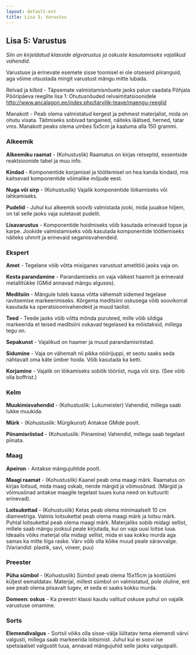 ```yaml
---
layout: default-est
title: Lisa 5; Varustus
---
```

## Lisa 5: Varustus 

*Siin on kirjeldatud klasside algvarustus ja oskuste kasutamiseks vajalikud vahendid.*

Varustuse ja erinevate esemete sisse toomisel ei ole otseseid piiranguid, aga võime otsustada mingit varustust mängu mitte lubada.

Relvad ja kilbid - Täpsemate valmistamisnõuete jaoks palun vaadata Põhjala Pööripäeva reeglite lisa 1: Ohutusnõuded relvaimitatsioonidele <a href="http://www.ancalagon.ee/index.php/tarvilik-teave/maengu-reeglid">http://www.ancalagon.ee/index.php/tarvilik-teave/maengu-reeglid</a>

Manakott - Peab olema valmistatud kergest ja pehmest materjalist, mida on ohutu visata. Täitmiseks sobivad tangained, näiteks läätsed, herned, tatar vms. Manakott peaks olema umbes 5x5cm ja kaaluma alla 150 grammi.

### Alkeemik

**Alkeemiku raamat** - (Kohustuslik) Raamatus on kirjas retseptid, essentside reaktsioonide tabel ja muu info. 

**Kindad** - Komponentide korjamisel ja töötlemisel on hea kanda kindaid, mis kaitsevad komponentide võimalike mõjude eest. 

**Nuga või sirp** - (Kohustuslik) Vajalik komponentide lõikamiseks või lahkamiseks.

**Pudelid** - Juhul kui alkeemik soovib valmistada jooki, mida juuakse hiljem, on tal selle jaoks vaja suletavat pudelit. 

**Lisavarustus** - Komponentide hoidmiseks võib kasutada erinevaid topse ja karpe. Jookide valmistamiseks võib kasutada komponentide töötlemiseks näiteks uhmrit ja erinevaid segamisvahendeid. 

### Ekspert

**Amet** - Tegelane võib võtta misiganes varustust ametitöö jaoks vaja on. 

**Kesta parandamine** - Parandamiseks on vaja väikest haamrit ja erinevaid metallitükke (GMid annavad mängu alguses). 

**Meditsiin** - Mängule tuleb kaasa võtta vähemalt sidemed tegelase ravitsemise markeerimiseks. Kõrgema meditsiini oskusega võib soovikorral kasutada ka operatsioonivahendeid ja muud taolist.  

**Teed** - Teede jaoks võib võtta mõnda puruteed, mille võib sildiga markeerida et teised meditsiini oskavad tegelased ka mõistaksid, millega tegu on. 

**Sepakunst** - Vajalikud on haamer ja muud parandamisriistad. 

**Sidumine** - Vaja on vähemalt nii pikka nöörijuppi, et seotu saaks seda nähtavalt oma käte ümber hoida. Võib kasutada ka ketti. 

**Korjamine** - Vajalik on lõikamiseks sobilik tööriist, nuga või sirp. (See võib olla boffrist.)

### Kelm

**Muukimisvahendid** - (Kohustuslik: Lukumeister) Vahendid, millega saab lukke muukida. 

**Mürk** - (Kohustuslik: Mürgikunst) Antakse GMide poolt. 

**Piinamisriistad** - (Kohustuslik: Piinamine)  Vahendid, millega saab tegelast piinata. 

### Maag 

**Apeiron** - Antakse mängujuhtide poolt. 

**Maagi raamat** - (Kohustuslik) Kaanel peab oma maagi märk. Raamatus on kirjas loitsud, mida maag oskab, nende märgid ja võimusõnad. (Märgid ja võimusõnad antakse maagile tegelast luues kuna need on kultuuriti erinevad). 

**Loitsukettad** - (Kohustuslik) Ketas peab olema minimaalselt 10 cm diameetriga. Valmis loitsukettal peab olema maagi märk ja loitsu märk. Puhtal loitsukettal peab olema maagi märk. Materjaliks sobib midagi sellist, millele saab mängu jooksul peale kirjutada, kui on vaja uusi loitse luua. Ideaalis võiks materjal olla midagi sellist, mida ei saa kokku murda aga samas ka mitte liiga raske. Värv võib olla kõike muud peale säravvalge. (Variandid: plastik, savi, vineer, puu) 

### Preester 

**Püha sümbol** - (Kohustuslik) Sümbol peab olema 15x15cm ja kostüümi küljest eemaldatav. Materjal, millest sümbol on valmistatud, pole oluline, ent see peab olema piisavalt tugev, et seda ei saaks kokku murda. 

**Domeen: oskus** - Ka preestri klassi kaudu valitud oskuse puhul on vajalik varustuse omamine. 

### Sorts

**Elemendivalgus** - Sortsil võiks olla sisse-välja lülitatav tema elemendi värvi valgusti, millega saab markeerida loitsimist. Juhul kui ei soovi ise spetsiaalset valgustit tuua, annavad mängujuhid selle jaoks valguspalli. 

